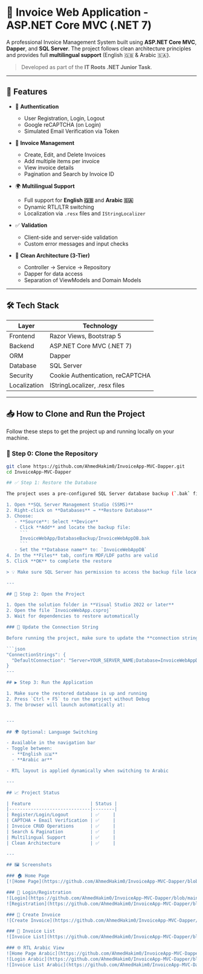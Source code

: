 # 🧾 Invoice Web Application - ASP.NET Core MVC (.NET 7)

A professional Invoice Management System built using **ASP.NET Core MVC**, **Dapper**, and **SQL Server**. The project follows clean architecture principles and provides full **multilingual support** (English 🇬🇧 & Arabic 🇸🇦).

> Developed as part of the **IT Roots .NET Junior Task**.

---

## 🚀 Features

- 🔐 **Authentication**
  - User Registration, Login, Logout
  - Google reCAPTCHA (on Login)
  - Simulated Email Verification via Token

- 🧾 **Invoice Management**
  - Create, Edit, and Delete Invoices
  - Add multiple items per invoice
  - View invoice details
  - Pagination and Search by Invoice ID

- 🌍 **Multilingual Support**
  - Full support for **English 🇬🇧** and **Arabic 🇸🇦**
  - Dynamic RTL/LTR switching
  - Localization via `.resx` files and `IStringLocalizer`

- ✅ **Validation**
  - Client-side and server-side validation
  - Custom error messages and input checks

- 🧱 **Clean Architecture (3-Tier)**
  - Controller → Service → Repository
  - Dapper for data access
  - Separation of ViewModels and Domain Models

---

## 🛠️ Tech Stack

| Layer      | Technology                      |
|------------|----------------------------------|
| Frontend   | Razor Views, Bootstrap 5         |
| Backend    | ASP.NET Core MVC (.NET 7)        |
| ORM        | Dapper                           |
| Database   | SQL Server                       |
| Security   | Cookie Authentication, reCAPTCHA |
| Localization | IStringLocalizer, .resx files  |

---

## 📥 How to Clone and Run the Project

Follow these steps to get the project up and running locally on your machine.

### 🔁 Step 0: Clone the Repository

```bash
git clone https://github.com/AhmedHakim0/InvoiceApp-MVC-Dapper.git
cd InvoiceApp-MVC-Dapper

## ✅ Step 1: Restore the Database

The project uses a pre-configured SQL Server database backup (`.bak` file). Here's how to restore it:

1. Open **SQL Server Management Studio (SSMS)**
2. Right-click on **Databases** → **Restore Database**
3. Choose:
   - **Source**: Select **Device**
   - Click **Add** and locate the backup file:
     ```
     InvoiceWebApp/DatabaseBackup/InvoiceWebAppDB.bak
     ```
   - Set the **Database name** to: `InvoiceWebAppDB`
4. In the **Files** tab, confirm MDF/LDF paths are valid
5. Click **OK** to complete the restore

> 💡 Make sure SQL Server has permission to access the backup file location.

---

## 🧱 Step 2: Open the Project

1. Open the solution folder in **Visual Studio 2022 or later**
2. Open the file `InvoiceWebApp.csproj`
3. Wait for dependencies to restore automatically

### 🔧 Update the Connection String

Before running the project, make sure to update the **connection string** in `appsettings.json`:

```json
"ConnectionStrings": {
  "DefaultConnection": "Server=YOUR_SERVER_NAME;Database=InvoiceWebAppDB;Trusted_Connection=True;TrustServerCertificate=True;"
}
---

## ▶️ Step 3: Run the Application

1. Make sure the restored database is up and running
2. Press `Ctrl + F5` to run the project without Debug
3. The browser will launch automatically at:


---

## 🌍 Optional: Language Switching

- Available in the navigation bar
- Toggle between:
  - **English 🇬🇧**
  - **Arabic ar**

- RTL layout is applied dynamically when switching to Arabic

---

## 📈 Project Status

| Feature                      | Status |
|------------------------------|--------|
| Register/Login/Logout        | ✅     |
| CAPTCHA + Email Verification | ✅     |
| Invoice CRUD Operations      | ✅     |
| Search & Pagination          | ✅     |
| Multilingual Support         | ✅     |
| Clean Architecture           | ✅     |

---

## 🖼️ Screenshots

### 🏠 Home Page
[![Home Page](https://github.com/AhmedHakim0/InvoiceApp-MVC-Dapper/blob/main/screenshots/HomePageEN.png?raw=true)](https://github.com/AhmedHakim0/InvoiceApp-MVC-Dapper/blob/main/screenshots/HomePageAR.png)

### 🧾 Login/Registration
![Login](https://github.com/AhmedHakim0/InvoiceApp-MVC-Dapper/blob/main/screenshots/LoginEN.png?raw=true)
![Registration](https://github.com/AhmedHakim0/InvoiceApp-MVC-Dapper/blob/main/screenshots/Registration.png?raw=true)

### 🧾 Create Invoice
![Create Invoice](https://github.com/AhmedHakim0/InvoiceApp-MVC-Dapper/blob/main/screenshots/AddNewInvoice.png?raw=true)

### 📃 Invoice List
![Invoice List](https://github.com/AhmedHakim0/InvoiceApp-MVC-Dapper/blob/main/screenshots/InvoicesEN.png?raw=true)

### 🌐 RTL Arabic View
![Home Page Arabic](https://github.com/AhmedHakim0/InvoiceApp-MVC-Dapper/blob/main/screenshots/HomePageAR.png?raw=true)
![Login Arabic](https://github.com/AhmedHakim0/InvoiceApp-MVC-Dapper/blob/main/screenshots/LoginAR.png?raw=true)
![Invoice List Arabic](https://github.com/AhmedHakim0/InvoiceApp-MVC-Dapper/blob/main/screenshots/InvoicesAR.png?raw=true)




